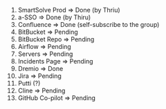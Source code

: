 
1. SmartSolve Prod    => Done (by Thriu)
2. a-SSO              => Done (by Thiru)
3. Confluence         => Done (self-subscribe to the group)
4. BitBucket          => Pending
5. BitBucket Repo     => Pending
6. Airflow            => Pending
7. Servers            => Pending
8. Incidents Page     => Pending
9. Dremio             => Done 
10. Jira              => Pending
11. Putti (?)
12. Cline             => Pending
13. GitHub Co-pilot   => Pending
